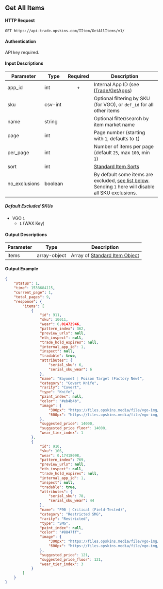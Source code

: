 ## Get All Items

#### HTTP Request

`GET https://api-trade.opskins.com/IItem/GetAllItems/v1/`

#### Authentication

API key required.

#### Input Descriptions

Parameter | Type | Required   | Description
--------- | -----| :--------: | -----------
app_id | int | + | Internal App ID (see [ITrade/GetApps](/ITrade/GetApps.md))
sku | csv-int | | Optional filtering by SKU (for VGO), or `def_id` for all other items
name | string | | Optional filter/search by item market name
page | int | | Page number (starting with `1`, defaults to `1`) 
per_page | int | | Number of items per page (default `25`, max `100`, min `1`)
sort | int |  | [Standard Item Sorts](/IItem.md#standard-item-sorts)
no_exclusions | boolean | | By default some items are excluded, [see list below](/IItem/GetAllItems.md#default-excluded-skus). Sending `1` here will disable all SKU exclusions.

##### Default Excluded SKUs
- VGO `1`
    - `1` (WAX Key)

#### Output Descriptions
Parameter | Type | Description
--------- | ---- | -----------
items | array-object | Array of [Standard Item Object](/IItem.md#standard-item-object)

#### Output Example
```json
{
    "status": 1,
    "time": 1538684115,
    "current_page": 1,
    "total_pages": 9,
    "response": {
        "items": [
            {
                "id": 911,
                "sku": 10011,
                "wear": 0.01472946,
                "pattern_index": 362,
                "preview_urls": null,
                "eth_inspect": null,
                "trade_hold_expires": null,
                "internal_app_id": 1,
                "inspect": null,
                "tradable": true,
                "attributes": {
                    "serial_sku": 6,
                    "serial_sku_wear": 6
                },
                "name": "Bayonet | Poison Target (Factory New)",
                "category": "Covert Knife",
                "rarity": "Covert",
                "type": "Knife",
                "paint_index": null,
                "color": "#eb4b4b",
                "image": {
                    "300px": "https://files.opskins.media/file/vgo-img/item/bayonet-poison-target-factory-new-300.png",
                    "600px": "https://files.opskins.media/file/vgo-img/item/bayonet-poison-target-factory-new-600.png"
                },
                "suggested_price": 14000,
                "suggested_price_floor": 14000,
                "wear_tier_index": 1
            },
            {
                "id": 910,
                "sku": 106,
                "wear": 0.17418098,
                "pattern_index": 769,
                "preview_urls": null,
                "eth_inspect": null,
                "trade_hold_expires": null,
                "internal_app_id": 1,
                "inspect": null,
                "tradable": true,
                "attributes": {
                    "serial_sku": 78,
                    "serial_sku_wear": 44
                },
                "name": "P90 | Critical (Field-Tested)",
                "category": "Restricted SMG",
                "rarity": "Restricted",
                "type": "SMG",
                "paint_index": null,
                "color": "#8847ff",
                "image": {
                    "300px": "https://files.opskins.media/file/vgo-img/item/p90-critical-field-tested-300.png",
                    "600px": "https://files.opskins.media/file/vgo-img/item/p90-critical-field-tested-600.png"
                },
                "suggested_price": 121,
                "suggested_price_floor": 121,
                "wear_tier_index": 3
            }
        ]
    }
}
```
